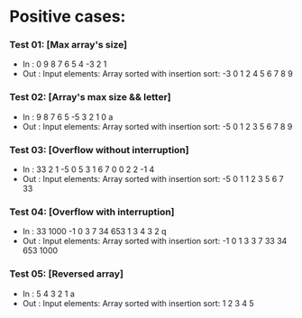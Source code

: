 # Positive cases:
### Test 01: [Max array's size]
- In : 0 9 8 7 6 5 4 -3 2 1
- Out : Input elements: Array sorted with insertion sort: -3 0 1 2 4 5 6 7 8 9 
### Test 02: [Array's max size && letter]
- In : 9 8 7 6 5 -5 3 2 1 0 a
- Out : Input elements: Array sorted with insertion sort: -5 0 1 2 3 5 6 7 8 9 
### Test 03: [Overflow without interruption]
- In : 33 2 1 -5 0 5 3 1 6 7 0 0 2 2 -1 4
- Out : Input elements: Array sorted with insertion sort: -5 0 1 1 2 3 5 6 7 33 
### Test 04: [Overflow with interruption]
- In : 33 1000 -1 0 3 7 34 653 1 3 4 3 2 q
- Out : Input elements: Array sorted with insertion sort: -1 0 1 3 3 7 33 34 653 1000 
### Test 05: [Reversed array]
- In : 5 4 3 2 1 a
- Out : Input elements: Array sorted with insertion sort: 1 2 3 4 5 
